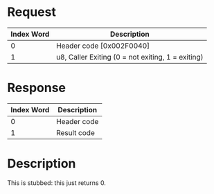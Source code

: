# Request

| Index Word | Description                                       |
|------------|---------------------------------------------------|
| 0          | Header code \[0x002F0040\]                        |
| 1          | u8, Caller Exiting (0 = not exiting, 1 = exiting) |

# Response

| Index Word | Description |
|------------|-------------|
| 0          | Header code |
| 1          | Result code |

# Description

This is stubbed: this just returns 0.